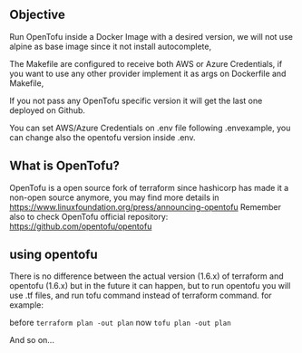 
## Objective

Run OpenTofu inside a Docker Image with a desired version,
we will not use alpine as base image since it not install autocomplete,

The Makefile are configured to receive both AWS or Azure Credentials,
if you want to use any other provider implement it as args on Dockerfile and Makefile,

If you not pass any OpenTofu specific version it will get the last one deployed on Github.

You can set AWS/Azure Credentials on .env file following .envexample, you can change also the opentofu version inside .env.

## What is OpenTofu?

OpenTofu is a open source fork of terraform since hashicorp has made it a non-open source anymore,
you may find more details in https://www.linuxfoundation.org/press/announcing-opentofu
Remember also to check OpenTofu official repository: https://github.com/opentofu/opentofu

## using opentofu

There is no difference between the actual version (1.6.x) of terraform and opentofu (1.6.x) but in the future it can happen,
but to run opentofu you will use .tf files, and run tofu command instead of terraform command.
for example:

before
`terraform plan -out plan`
now
`tofu plan -out plan`

And so on...


